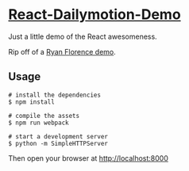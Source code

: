 # [React-Dailymotion-Demo](https://romainberger.github.io/react-dailymotion-demo)

Just a little demo of the React awesomeness.

Rip off of a [Ryan Florence demo](https://youtu.be/z5e7kWSHWTg?t=22m21s).

## Usage

    # install the dependencies
    $ npm install

    # compile the assets
    $ npm run webpack

    # start a development server
    $ python -m SimpleHTTPServer

Then open your browser at [http://localhost:8000](http://localhost:8000)
